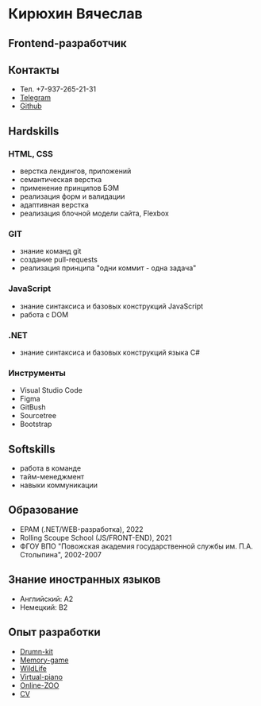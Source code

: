 # Кирюхин Вячеслав
## Frontend-разработчик
## Контакты
- Тел. +7-937-265-21-31
- [Telegram](https://t.me/kirvia)
- [Github](https://github.com/slawkir)

## Hardskills
### HTML, CSS
- верстка лендингов, приложений
- семантическая верстка
- применение принципов БЭМ
- реализация форм и валидации
- адаптивная верстка
- реализация блочной модели сайта, Flexbox
### GIT
- знание команд git
- создание pull-requests
- реализация принципа "одни коммит - одна задача"
### JavaScript
- знание синтаксиса и базовых конструкций JavaScript
- работа с DOM
### .NET
- знание синтаксиса и базовых конструкций языка C#
### Инструменты
- Visual Studio Code
- Figma
- GitBush
- Sourcetree
- Bootstrap

## Softskills
- работа в команде
- тайм-менеджмент
- навыки коммуникации

## Образование
- EPAM (.NET/WEB-разработка), 2022
- Rolling Scoupe School (JS/FRONT-END), 2021
- ФГОУ ВПО "Повожская академия государственной службы им. П.А. Столыпина", 2002-2007

## Знание иностранных языков
- Английский: А2
- Немецкий: B2

## Опыт разработки
- [Drumn-kit](https://competent-archimedes-598214.netlify.app/)
- [Memory-game](https://rolling-scopes-school.github.io/slawkir-JSFE2021Q1/match-game/)
- [WildLife](https://rolling-scopes-school.github.io/slawkir-JSFE2021Q1/WildLife/)
- [Virtual-piano](https://rolling-scopes-school.github.io/slawkir-JSFE2021Q1/virtual-piano/)
- [Online-ZOO](https://rolling-scopes-school.github.io/slawkir-JSFE2021Q1/online-zoo/)
- [CV](https://slawkir.github.io/portfolio/)
